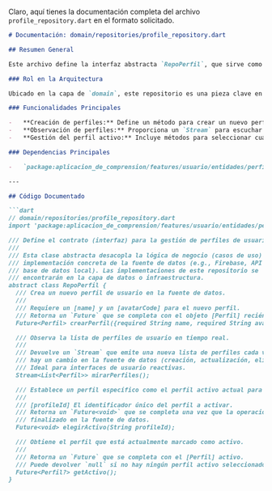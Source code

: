 Claro, aquí tienes la documentación completa del archivo `profile_repository.dart` en el formato solicitado.

```markdown
# Documentación: domain/repositories/profile_repository.dart

## Resumen General

Este archivo define la interfaz abstracta `RepoPerfil`, que sirve como un **contrato** para la gestión de datos de perfiles de usuario dentro de la aplicación. Su propósito es definir qué operaciones relacionadas con los perfiles deben estar disponibles, sin especificar cómo se implementan.

### Rol en la Arquitectura

Ubicado en la capa de `domain`, este repositorio es una pieza clave en una arquitectura limpia (Clean Architecture). Desacopla la lógica de negocio (casos de uso) de los detalles de implementación de la fuente de datos. Los casos de uso (Use Cases) en la capa de dominio interactuarán con esta interfaz, sin conocer si los datos provienen de Firebase, una API REST o una base de datos local. La implementación concreta de `RepoPerfil` se encontrará en la capa de `data` o `infrastructure`.

### Funcionalidades Principales

-   **Creación de perfiles:** Define un método para crear un nuevo perfil de usuario.
-   **Observación de perfiles:** Proporciona un `Stream` para escuchar cambios en la lista de perfiles en tiempo real.
-   **Gestión del perfil activo:** Incluye métodos para seleccionar cuál es el perfil activo y para obtener el que está actualmente seleccionado.

### Dependencias Principales

-   `package:aplicacion_de_comprension/features/usuario/entidades/perfil.dart`: Importa la entidad `Perfil`, que es el modelo de datos central que este repositorio gestiona.

---

## Código Documentado

```dart
// domain/repositories/profile_repository.dart
import 'package:aplicacion_de_comprension/features/usuario/entidades/perfil.dart';

/// Define el contrato (interfaz) para la gestión de perfiles de usuario.
///
/// Esta clase abstracta desacopla la lógica de negocio (casos de uso) de la
/// implementación concreta de la fuente de datos (e.g., Firebase, API REST,
/// base de datos local). Las implementaciones de este repositorio se
/// encontrarán en la capa de datos o infraestructura.
abstract class RepoPerfil {
  /// Crea un nuevo perfil de usuario en la fuente de datos.
  ///
  /// Requiere un [name] y un [avatarCode] para el nuevo perfil.
  /// Retorna un `Future` que se completa con el objeto [Perfil] recién creado.
  Future<Perfil> crearPerfil({required String name, required String avatarCode});

  /// Observa la lista de perfiles de usuario en tiempo real.
  ///
  /// Devuelve un `Stream` que emite una nueva lista de perfiles cada vez que
  /// hay un cambio en la fuente de datos (creación, actualización, eliminación).
  /// Ideal para interfaces de usuario reactivas.
  Stream<List<Perfil>> mirarPerfiles();

  /// Establece un perfil específico como el perfil activo actual para el usuario.
  ///
  /// [profileId] El identificador único del perfil a activar.
  /// Retorna un `Future<void>` que se completa una vez que la operación ha
  /// finalizado en la fuente de datos.
  Future<void> elegirActivo(String profileId);

  /// Obtiene el perfil que está actualmente marcado como activo.
  ///
  /// Retorna un `Future` que se completa con el [Perfil] activo.
  /// Puede devolver `null` si no hay ningún perfil activo seleccionado.
  Future<Perfil?> getActivo();
}
```
```